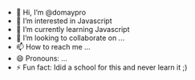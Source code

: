 - 👋 Hi, I’m @domaypro
- 👀 I’m interested in Javascript
- 🌱 I’m currently learning Javascript
- 💞️ I’m looking to collaborate on ...
- 📫 How to reach me ...
- 😄 Pronouns: ...
- ⚡ Fun fact: Idid a school for this and never learn it ;)

<!---
domaypro/domaypro is a ✨ special ✨ repository because its `README.md` (this file) appears on your GitHub profile.
You can click the Preview link to take a look at your changes.
--->
